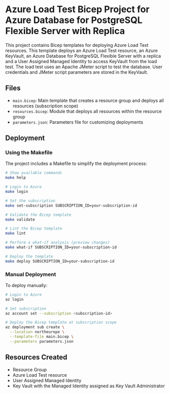 # Azure Load Test Bicep Project for Azure Database for PostgreSQL Flexible Server with Replica

This project contains Bicep templates for deploying Azure Load Test resources.
This template deploys an Azure Load Test resource, an Azure KeyVault, an Azure Database for PostgreSQL Flexible Server with a replica and a User Assigned Managed Identity to access KeyVault from the load test.
The load test uses an Apache JMeter script to test the database.
User credentials and JMeter script parameters are stored in the KeyVault.

## Files

- `main.bicep`: Main template that creates a resource group and deploys all resources (subscription scope)
- `resources.bicep`: Module that deploys all resources within the resource group
- `parameters.json`: Parameters file for customizing deployments

## Deployment

### Using the Makefile

The project includes a Makefile to simplify the deployment process:

```bash
# Show available commands
make help

# Login to Azure
make login

# Set the subscription
make set-subscription SUBSCRIPTION_ID=your-subscription-id

# Validate the Bicep template
make validate

# Lint the Bicep template
make lint

# Perform a what-if analysis (preview changes)
make what-if SUBSCRIPTION_ID=your-subscription-id

# Deploy the template
make deploy SUBSCRIPTION_ID=your-subscription-id
```

### Manual Deployment

To deploy manually:

```bash
# Login to Azure
az login

# Set subscription
az account set --subscription <subscription-id>

# Deploy the Bicep template at subscription scope
az deployment sub create \
  --location northeurope \
  --template-file main.bicep \
  --parameters parameters.json
```

## Resources Created

- Resource Group
- Azure Load Test resource
- User Assigned Managed Identity
- Key Vault with the Managed Identity assigned as Key Vault Administrator
